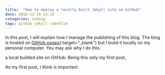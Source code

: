 ```yaml
---
title:  "How to deploy a locally built Jekyll site on GitHub"
date: 2018-12-19 14:19
categories: coding
tags: github jekyll rakefile
---
```



In this post, I will explain how I manage the publishing of this blog.
The blog is hosted on [GitHub pages](https://pages.github.com/){:target="_blank"}
but I build it locally on my personal computer.
You may ask why I do this. 

a local builded 
site on GitHub. Being this only my first post, 


As my first post, I think is important 


